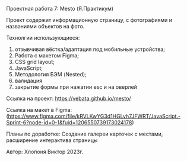 Проектная работа 7: Mesto (Я.Практикум)

Проект содержит информационную страницу, с фотографиями и названиями объектов на фото.

Технолгии использующиеся:

1) отзывчивая вёстка/адаптация под мобильные устройства;
2) Работа с макетом Figma;
3) CSS grid layout;
4) JavaScript;
5) Методология БЭМ (Nested);
6) валидация
7) закрытие формы при нажатии esc и на оверлей


Ссылка на проект: https://vebata.github.io/mesto/
 
Ссылка на макет в Figma: (https://www.figma.com/file/kRVLKwYG3d1HGLvh7JFWRT/JavaScript.-Sprint-6?node-id=0-1&fuid=1206550739173024178)

Планы по доработке:
Создание галереи карточек с местами, расширение интерактива страницы


Автор:
Хлопоня Виктор 2023г.